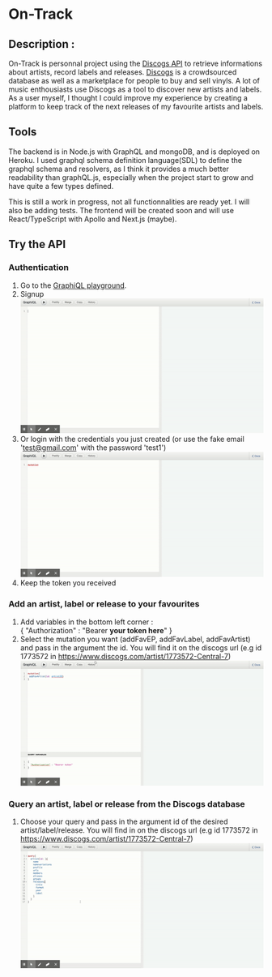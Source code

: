 # On-Track

## Description :

On-Track is personnal project using the [Discogs API](https://www.discogs.com/developers) to retrieve informations about artists, record labels and releases. [Discogs](https://www.discogs.com/) is a crowdsourced database as well as a marketplace for people to buy and sell vinyls.
A lot of music enthousiasts use Discogs as a tool to discover new artists and labels. As a user myself, I thought I could improve my experience by creating a platform to keep track of the next releases of my favourite artists and labels.

## Tools

The backend is in Node.js with GraphQL and mongoDB, and is deployed on Heroku. I used graphql schema definition language(SDL) to define the graphql schema and resolvers, as I think it provides a much better readability than graphQL.js, especially when the project start to grow and have quite a few types defined.

This is still a work in progress, not all functionnalities are ready yet. I will also be adding tests.
The frontend will be created soon and will use React/TypeScript with Apollo and Next.js (maybe).

## Try the API

### Authentication

1. Go to the [GraphiQL playground](https://on-track-discogs.herokuapp.com/graphql).
2. Signup</br>
   ![](signup.gif)
3. Or login with the credentials you just created (or use the fake email 'test@gmail.com' with the password 'test1') </br>
   ![](login.gif)
4. Keep the token you received

### Add an artist, label or release to your favourites

1. Add variables in the bottom left corner :  
   {
   "Authorization" : "Bearer **your token here**"
   }
2. Select the mutation you want (addFavEP, addFavLabel, addFavArtist) and pass in the argument the id. You will find it on the discogs url (e.g id 1773572 in https://www.discogs.com/artist/1773572-Central-7) </br>
   ![](addFavArtist.gif)

### Query an artist, label or release from the Discogs database

1. Choose your query and pass in the argument id of the desired artist/label/release. You will find in on the discogs url (e.g id 1773572 in https://www.discogs.com/artist/1773572-Central-7) </br>
   ![](queryArtist.gif)
